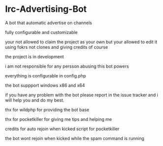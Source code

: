 # Irc-Advertising-Bot

A bot that automatic advertise on channels

fully configurable and customizable 

your not allowed to claim the project as your own but your allowed to edit it using fokrs not clones and giving credits of course

the project is in development

i am not responsible for any persson abusing this bot powers

everything is configurable in config.php

the bot suppport windows x86 and x64

if you have any problem with the bot please report in the issue tracker and i will help you and do my best.

thx for wildphp for providing the bot base

thx for pocketkiller for giving me tips and helping me

credits for auto rejoin when kicked script for pocketkiller

the bot wont rejoin when kicked while the spam command is running

